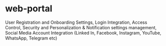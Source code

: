 # web-portal
User Registration and Onboarding Settings, Login Integration, Access Control, Security and Personalization &amp; Notification settings management, Social Media Account Integration (Linked In, Facebook, Instagram, YouTube, WhatsApp, Telegram etc) 
